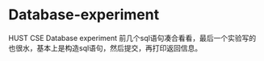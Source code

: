 # Database-experiment
HUST CSE Database experiment
前几个sql语句凑合看看，最后一个实验写的也很水，基本上是构造sql语句，然后提交，再打印返回信息。
